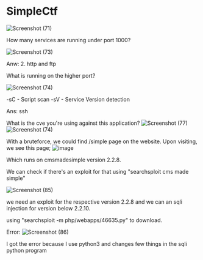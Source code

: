 # SimpleCtf

![Screenshot (71)](https://github.com/user-attachments/assets/0389b598-3974-41b7-8d00-1c92738e32c9)

How many services are running under port 1000? 

![Screenshot (73)](https://github.com/user-attachments/assets/f37f52f8-d453-4b85-a950-9965fe8a7a5d)

Anw: 2. http and ftp

What is running on the higher port?

![Screenshot (74)](https://github.com/user-attachments/assets/d6936948-4804-457f-b746-010579a3f849)

-sC - Script scan
-sV - Service Version detection

Ans: ssh

What is the cve you're using against this application?
![Screenshot (77)](https://github.com/user-attachments/assets/8b0295fc-81b5-4fc1-ad47-528aad478c82)
![Screenshot (74)](https://github.com/user-attachments/assets/d6936948-4804-457f-b746-010579a3f849)

With a bruteforce, we could find /simple page on the website. Upon visiting, we see this page;
![image](https://github.com/user-attachments/assets/ff721e06-7976-48c5-9bc5-e04c58567fc1)

Which runs on cmsmadesimple version 2.2.8. 

We can check if there's an exploit for that using "searchsploit cms made simple"

![Screenshot (85)](https://github.com/user-attachments/assets/c49f1970-b71b-47d6-bbf0-25ea61172829)

we need an exploit for the respective version 2.2.8 and we can an sqli injection for version below 2.2.10.

using "searchsploit -m php/webapps/46635.py" to download.

Error:
![Screenshot (86)](https://github.com/user-attachments/assets/5e78a992-6464-43d4-8390-9d1901ec035c)

I got the error because I use python3 and changes few things in the sqli python program

